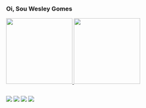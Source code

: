 ### Oi, Sou Wesley Gomes

<div>
  <a href="https://github.com/WesleyGCosta">
  <img height="180em" src="https://github-readme-stats.vercel.app/api?username=WesleyGCosta&show_icons=true&theme=dracula&include_all_commits=true&count_private=true"/>
  <img height="180em" src="https://github-readme-stats.vercel.app/api/top-langs/?username=WesleyGCosta&layout=compact&langs_count=7&theme=dracula"/>
</div>
  
 ##
  
  <div> 
  
  <a href="https://www.instagram.com/wesley.gomesk/" target="_blank"><img src="https://img.shields.io/badge/-Instagram-%23E4405F?style=for-the-badge&logo=instagram&logoColor=white" target="_blank"></a>
    <a href="https://github.com/WesleyGCosta/" target="_blank"><img src = "https://img.shields.io/badge/GitHub-100000?style=for-the-badge&logo=github&logoColor=white" target="_blank"></a>
  <a href = "mailto:wesleygomescosta825@gmail.com"><img src="https://img.shields.io/badge/-Gmail-%23333?style=for-the-badge&logo=gmail&logoColor=white" target="_blank"></a>
  <a href="https://www.linkedin.com/in/wesley-gomes-/" target="_blank"><img src="https://img.shields.io/badge/-LinkedIn-%230077B5?style=for-the-badge&logo=linkedin&logoColor=white" target="_blank"></a>
 
</div>
